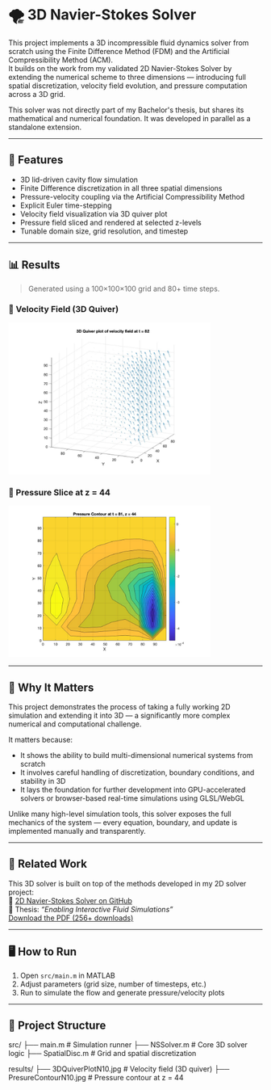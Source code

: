 # 🌪️ 3D Navier-Stokes Solver

This project implements a 3D incompressible fluid dynamics solver from scratch using the Finite Difference Method (FDM) and the Artificial Compressibility Method (ACM).  
It builds on the work from my validated 2D Navier-Stokes Solver by extending the numerical scheme to three dimensions — introducing full spatial discretization, velocity field evolution, and pressure computation across a 3D grid.

This solver was not directly part of my Bachelor's thesis, but shares its mathematical and numerical foundation. It was developed in parallel as a standalone extension.

---

## 🔧 Features

- 3D lid-driven cavity flow simulation
- Finite Difference discretization in all three spatial dimensions
- Pressure-velocity coupling via the Artificial Compressibility Method
- Explicit Euler time-stepping
- Velocity field visualization via 3D quiver plot
- Pressure field sliced and rendered at selected z-levels
- Tunable domain size, grid resolution, and timestep

---

## 📊 Results

> Generated using a 100×100×100 grid and 80+ time steps.

### 🔹 Velocity Field (3D Quiver)
<img src="results/3DQuiverPlotN10.jpg" width="400">

### 🔹 Pressure Slice at z = 44
<img src="results/PresureContourN10.jpg" width="400">

---

## 🧠 Why It Matters

This project demonstrates the process of taking a fully working 2D simulation and extending it into 3D — a significantly more complex numerical and computational challenge.

It matters because:
- It shows the ability to build multi-dimensional numerical systems from scratch
- It involves careful handling of discretization, boundary conditions, and stability in 3D
- It lays the foundation for further development into GPU-accelerated solvers or browser-based real-time simulations using GLSL/WebGL

Unlike many high-level simulation tools, this solver exposes the full mechanics of the system — every equation, boundary, and update is implemented manually and transparently.

---

## 📘 Related Work

This 3D solver is built on top of the methods developed in my 2D solver project:  
🔗 [2D Navier-Stokes Solver on GitHub](https://github.com/luckypantss/2D-Navier-Stokes-Solver)  
📄 Thesis: *“Enabling Interactive Fluid Simulations”*  
[Download the PDF (256+ downloads)](https://ltu.diva-portal.org/smash/get/diva2:1884106/FULLTEXT01.pdf)

---

## 🖥️ How to Run

1. Open `src/main.m` in MATLAB
2. Adjust parameters (grid size, number of timesteps, etc.)
3. Run to simulate the flow and generate pressure/velocity plots

---

## 📁 Project Structure
src/ ├── main.m # Simulation runner ├── NSSolver.m # Core 3D solver logic ├── SpatialDisc.m # Grid and spatial discretization

results/ ├── 3DQuiverPlotN10.jpg # Velocity field (3D quiver) ├── PresureContourN10.jpg # Pressure contour at z = 44

